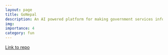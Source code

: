 ```yaml
---
layout: page
title: GoNepal
description: An AI powered platform for making government services information at your fingertips
img:
importance: 4
category: fun
---
```



[Link to repo](https://github.com/nabin2004/GONEPAL--An-AI-powered-WebApp)
